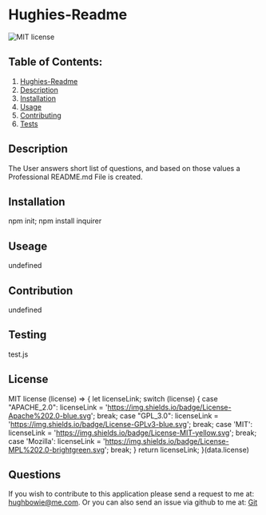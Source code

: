 

  # Hughies-Readme


  ![MIT license](https://img.shields.io/badge/License-MIT-yellow.svg)
  
  
  ## Table of Contents:

  1. [Hughies-Readme](#hughies-readme)
  2. [Description](###description)
  3. [Installation](###installation) 
  4. [Usage](###usage) 
  5. [Contributing](###contributing)
  6. [Tests](###tests)
 


  ## Description 


  The User answers short list of questions, and based on those values a Professional README.md File is created. 


  ## Installation


  npm init; npm install inquirer


  ## Useage 


  undefined


  ## Contribution


  undefined


  ## Testing


  test.js


  ## License


  MIT license
  (license) => {
  let licenseLink;
  switch (license) {
    case "APACHE_2.0":
      licenseLink = 'https://img.shields.io/badge/License-Apache%202.0-blue.svg';
      break;
    case "GPL_3.0":
      licenseLink = 'https://img.shields.io/badge/License-GPLv3-blue.svg';
      break;
    case 'MIT':
      licenseLink = 'https://img.shields.io/badge/License-MIT-yellow.svg';
      break;
    case 'Mozilla':
      licenseLink = 'https://img.shields.io/badge/License-MPL%202.0-brightgreen.svg';
      break;
  }
  return licenseLink;
}(data.license)
  
  
  ## Questions


  If you wish to contribute to this application please send a request to me at: hughbowie@me.com.
  Or you can also send an issue via github to me at: [Git](github.com/hugh-bowie/)

  
